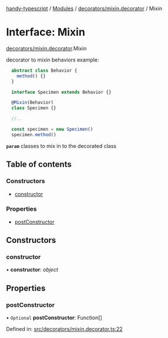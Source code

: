 [handy-typescript](../README.md) / [Modules](../modules.md) / [decorators/mixin.decorator](../modules/decorators_mixin_decorator.md) / Mixin

# Interface: Mixin

[decorators/mixin.decorator](../modules/decorators_mixin_decorator.md).Mixin

decorator to mixin behaviors
example:
```typescript
  abstract class Behavior {
    method() {}
  }

  interface Specimen extends Behavior {}

  @Mixin(Behavior)
  class Specimen {}

  //..

  const specimen = new Specimen()
  specimen.method()
```

**`param`** classes to mix in to the decorated class

## Table of contents

### Constructors

- [constructor](decorators_mixin_decorator.mixin.md#constructor)

### Properties

- [postConstructor](decorators_mixin_decorator.mixin.md#postconstructor)

## Constructors

### constructor

• **constructor**: *object*

## Properties

### postConstructor

• `Optional` **postConstructor**: Function[]

Defined in: [src/decorators/mixin.decorator.ts:22](https://github.com/robbiemu/handy-typescript/blob/84bdd7b/src/decorators/mixin.decorator.ts#L22)
